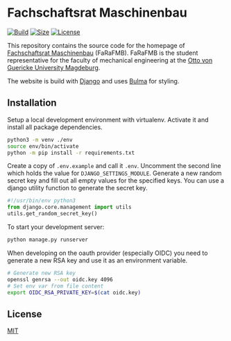 # Fachschaftsrat Maschinenbau

[![Build](https://github.com/timptner/farafmb/actions/workflows/publish.yaml/badge.svg?branch=main)](https://github.com/timptner/farafmb/actions/workflows/publish.yaml)
[![Size](https://img.shields.io/github/repo-size/timptner/farafmb)](https://github.com/timptner/farafmb)
[![License](https://img.shields.io/github/license/timptner/farafmb)](https://github.com/timptner/farafmb/blob/main/LICENSE)

This repository contains the source code for the homepage of 
[Fachschaftsrat Maschinenbau](https://farafmb.de) (FaRaFMB). FaRaFMB is the 
student representative for the faculty of mechanical engineering at the 
[Otto von Guericke University Magdeburg](https://www.ovgu.de).

The website is build with [Django](https://www.djangoproject.com/) and uses 
[Bulma](https://bulma.io/) for styling.

## Installation

Setup a local development environment with virtualenv. Activate it and install 
all package dependencies.

```bash
python3 -m venv ./env
source env/bin/activate
python -m pip install -r requirements.txt
```

Create a copy of `.env.example` and call it `.env`. Uncomment the second line 
which holds the value for `DJANGO_SETTINGS_MODULE`. Generate a new random 
secret key and fill out all empty values for the specified keys. You can use a 
django utility function to generate the secret key.

```python
#!/usr/bin/env python3
from django.core.management import utils
utils.get_random_secret_key()
```

To start your development server:

```bash
python manage.py runserver
```

When developing on the oauth provider (especially OIDC) you need to generate a 
new RSA key and use it as an environment variable.

```bash
# Generate new RSA key
openssl genrsa --out oidc.key 4096
# Set env var from file content
export OIDC_RSA_PRIVATE_KEY=$(cat oidc.key)
```

## License

[MIT](https://github.com/aiventimptner/farafmb.de/blob/main/LICENSE)
